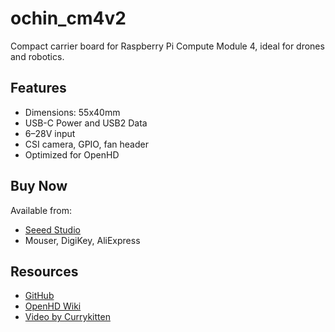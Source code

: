 # ochin_cm4v2

Compact carrier board for Raspberry Pi Compute Module 4, ideal for drones and robotics.

## Features
- Dimensions: 55x40mm
- USB-C Power and USB2 Data
- 6–28V input
- CSI camera, GPIO, fan header
- Optimized for OpenHD

## Buy Now
Available from:
- [Seeed Studio](https://www.seeedstudio.com/Ochin-Carrier-Board-V2-p-5807.html)
- Mouser, DigiKey, AliExpress

## Resources
- [GitHub](https://github.com/Ochin-Project/Ochin_CM4)
- [OpenHD Wiki](https://openhd.gitbook.io/openhd/ochin-cm4/)
- [Video by Currykitten](https://www.youtube.com/watch?v=kTrEPDJBNZs)
